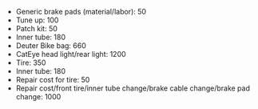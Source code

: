 - Generic brake pads (material/labor): 50
- Tune up: 100
- Patch kit: 50
- Inner tube: 180
- Deuter Bike bag: 660
- CatEye head light/rear light: 1200
- Tire: 350
- Inner tube: 180
- Repair cost for tire: 50
- Repair cost/front tire/inner tube change/brake cable change/brake pad change: 1000

